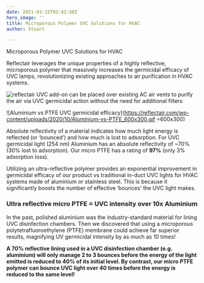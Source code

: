 ```yaml
---
date: 2021-03-15T02:42:50Z
hero_image: ''
title: Microporous Polymer UVC Solutions for HVAC
author: Stuart

---
```

Microporous Polymer UVC Solutions for HVAC

Reflectair leverages the unique properties of a highly reflective, microporous polymer that massively increases the germicidal efficacy of UVC lamps, revolutionizing existing approaches to air purification in HVAC systems.

![reflectair UVC add-on can be placed over existing AC air vents to purify the air via UVC germicidal action without the need for additional filters](https://reflectair.com/wp-content/uploads/2020/11/slider_1.jpg)

![Aluminium vs PTFE UVC germicidal efficacy](https://reflectair.com/wp-content/uploads/2020/10/Aluminium-vs-PTFE_600x300.gif =600x300)

Absolute reflectivity of a material indicates how much light energy is reflected (or ‘bounced’) and how much is lost to adsorption. For UVC germicidal light (254 nm) Aluminium has an absolute reflectivity of \~70% (30% lost to adsorption). Our micro PTFE has a rating of **97%** (only 3% adsorption loss).

Utilizing an ultra-reflective polymer provides an exponential improvement in germicidal efficacy of our product vs traditional in-duct UVC lights for HVAC systems made of aluminium or stainless steel. This is because it significantly boosts the number of effective ‘bounces’ the UVC light makes.

### Ultra reflective micro PTFE = UVC intensity over 10x Aluminium

In the past, polished aluminium was the industry-standard material for lining UVC disinfection chambers. Then we discovered that using a microporous polytetrafluoroethylene (PTFE) membrane could achieve far superior results, magnifying UV germicidal intensity by as much as 10 times!

  
**A 70% reflective lining used in a UVC disinfection chamber (e.g. aluminium) will only manage 2 to 3 bounces before the energy of the light emitted is reduced to 40% of its initial level. By contrast, our micro PTFE polymer can bounce UVC light over 40 times before the energy is reduced to the same level!**